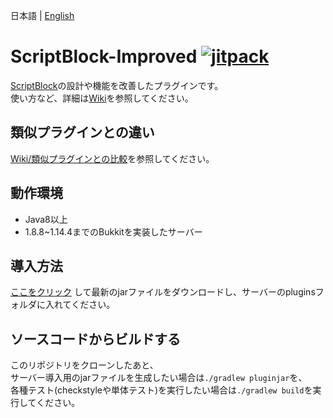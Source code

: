日本語 | [English](docs/README_EN.md)

# ScriptBlock-Improved [![jitpack](https://jitpack.io/v/kuro46/ScriptBlock-Improved.svg)](https://jitpack.io/#kuro46/ScriptBlock-Improved)

[ScriptBlock](https://dev.bukkit.org/projects/scriptblock)の設計や機能を改善したプラグインです。  
使い方など、詳細は[Wiki](https://github.com/kuro46/ScriptBlock-Improved/wiki/)を参照してください。

## 類似プラグインとの違い

[Wiki/類似プラグインとの比較](https://github.com/kuro46/ScriptBlock-Improved/wiki/%E9%A1%9E%E4%BC%BC%E3%83%97%E3%83%A9%E3%82%B0%E3%82%A4%E3%83%B3%E3%81%A8%E3%81%AE%E6%AF%94%E8%BC%83)を参照してください。

## 動作環境

- Java8以上
- 1.8.8~1.14.4までのBukkitを実装したサーバー

## 導入方法

[ここをクリック](https://github.com/kuro46/ScriptBlock-Improved/releases/latest/download/ScriptBlock-Improved.jar)
して最新のjarファイルをダウンロードし、サーバーのpluginsフォルダに入れてください。

## ソースコードからビルドする

このリポジトリをクローンしたあと、  
サーバー導入用のjarファイルを生成したい場合は`./gradlew pluginjar`を、  
各種テスト(checkstyleや単体テスト)を実行したい場合は`./gradlew build`を実行してください。
